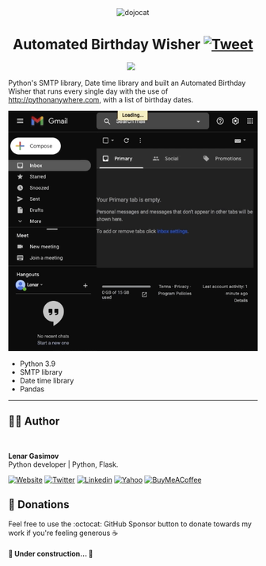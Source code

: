 <p align="center">
<img src="https://media.giphy.com/media/6wcBC9tsubD5jrDL6g/giphy.gif" align="center" alt="dojocat"/>
<h1 align="center">Automated Birthday Wisher
    <a href="https://twitter.com/intent/tweet?&url=https://github.com/lenargasimov/birthday-wisher&via=lenargasimov&hashtags=python,smtp,pandas,birthday,wisher">
      <img alt="Tweet" src="https://img.shields.io/twitter/url/http/shields.io.svg?style=social" />
    </a>
</h1>
</p>

<p align="center">
    <img src="https://img.shields.io/github/last-commit/lenargasimov/birthday-wisher?style=plastic">
    <img src="https://img.shields.io/github/forks/lenargasimov/birthday-wisher.svg" alt="">
    <img src="https://img.shields.io/github/stars/lenargasimov/birthday-wisher.svg" alt="">
</p>

Python's SMTP library, Date time library and built an Automated Birthday Wisher that runs every single day with the use of http://pythonanywhere.com, with a list of birthday dates.

![birthday](birthday.gif)

- Python 3.9
- SMTP library
- Date time library
- Pandas

---

## 👨‍💻 Author

<img style="border-radius: 50%" src="https://github.com/lenargasimov.png" width="100px;" alt=""/>
<br>
  
<p>
<b>Lenar Gasimov</b><br>Python developer | Python, Flask.</p>
    
[![Website](https://img.shields.io/badge/Website/Blog-black?&style=for-the-badge&logo=website&logoColor=white)](https://lenargasimov.dev)
[![Twitter](https://img.shields.io/badge/Twitter-1DA1F2?style=for-the-badge&logo=twitter&logoColor=white)](https://twitter.com/lenargasimov)
[![Linkedin](https://img.shields.io/badge/linkedin-%230077B5.svg?&style=for-the-badge&logo=linkedin&logoColor=white)](https://www.linkedin.com/in/lenargasimov)
[![Yahoo](https://img.shields.io/badge/Yahoo-720e9e?style=for-the-badge&logo=yahoo&logoColor=white)](mailto:lenargasimov@yahoo.com)
[![BuyMeACoffee](https://img.shields.io/badge/Buy%20Me%20a%20Coffee-ffdd00?style=for-the-badge&logo=buy-me-a-coffee&logoColor=black)](https://www.buymeacoffee.com/lenargasimov)


## 💸 Donations

Feel free to use the :octocat: GitHub Sponsor button to donate towards my work if you're feeling generous ☕️


#### 🚧 Under construction... 🚧


